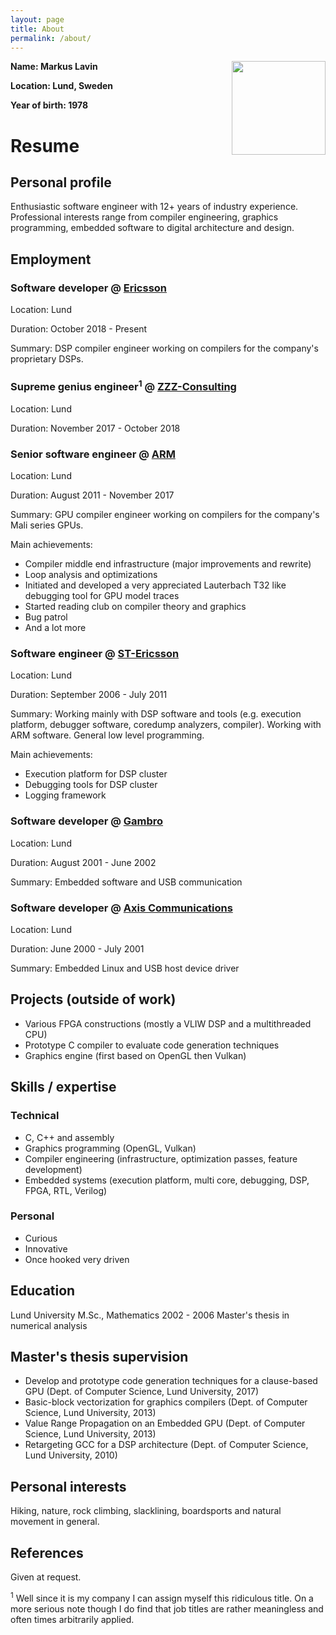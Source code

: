 ```yaml
---
layout: page
title: About
permalink: /about/
---
```


<img align="right" width="150" height="150" src="{{site.url}}/download/me.jpg">

**Name: Markus Lavin**

**Location: Lund, Sweden**

**Year of birth: 1978**

# Resume
## Personal profile
Enthusiastic software engineer with 12+ years of industry experience.
Professional interests range from compiler engineering, graphics programming,
embedded software to digital architecture and design.

## Employment

### Software developer @ [Ericsson](http://www.ericsson.com)
Location: Lund

Duration: October 2018 - Present

Summary: DSP compiler engineer working on compilers for the company's proprietary DSPs.

### Supreme genius engineer<sup>1</sup> @ [ZZZ-Consulting](http://www.zzzconsulting.se)
Location: Lund

Duration: November 2017 - October 2018

### Senior software engineer @ [ARM](http://www.arm.com)
Location: Lund

Duration: August 2011 - November 2017

Summary: GPU compiler engineer working on compilers for the company's Mali series GPUs.

Main achievements:
- Compiler middle end infrastructure (major improvements and rewrite)
- Loop analysis and optimizations
- Initiated and developed a very appreciated Lauterbach T32 like debugging tool for GPU model traces
- Started reading club on compiler theory and graphics
- Bug patrol
- And a lot more

### Software engineer @ [ST-Ericsson](http://www.ericsson.com)
Location: Lund

Duration: September 2006 - July 2011

Summary: Working mainly with DSP software and tools (e.g. execution platform,
debugger software, coredump analyzers, compiler). Working with ARM software.
General low level programming.

Main achievements:
- Execution platform for DSP cluster
- Debugging tools for DSP cluster
- Logging framework

### Software developer @ [Gambro](http://www.gambro.com)
Location: Lund

Duration: August 2001 - June 2002

Summary: Embedded software and USB communication

### Software developer @ [Axis Communications](http://www.axis.com)
Location: Lund

Duration: June 2000 - July 2001

Summary: Embedded Linux and USB host device driver

## Projects (outside of work)
- Various FPGA constructions (mostly a VLIW DSP and a multithreaded CPU)
- Prototype C compiler to evaluate code generation techniques
- Graphics engine (first based on OpenGL then Vulkan)

## Skills / expertise

### Technical
- C, C++ and assembly
- Graphics programming (OpenGL, Vulkan)
- Compiler engineering (infrastructure, optimization passes, feature development)
- Embedded systems (execution platform, multi core, debugging, DSP, FPGA, RTL, Verilog)

### Personal
- Curious
- Innovative
- Once hooked very driven

## Education
Lund University
M.Sc., Mathematics
2002 - 2006
Master's thesis in numerical analysis

## Master's thesis supervision
- Develop and prototype code generation techniques for a clause-based GPU (Dept. of Computer Science, Lund University, 2017)
- Basic-block vectorization for graphics compilers (Dept. of Computer Science, Lund University, 2013)
- Value Range Propagation on an Embedded GPU (Dept. of Computer Science, Lund University, 2013)
- Retargeting GCC for a DSP architecture (Dept. of Computer Science, Lund University, 2010)

## Personal interests
Hiking, nature, rock climbing, slacklining, boardsports and natural movement in general.

## References
Given at request.


<sup>1</sup> Well since it is my company I can assign myself this ridiculous
title. On a more serious note though I do find that job titles are rather
meaningless and often times arbitrarily applied.
